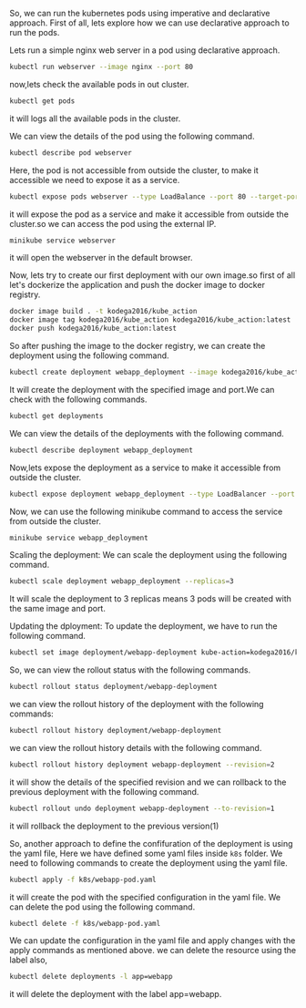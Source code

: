 So, we can run the kubernetes pods using imperative and declarative approach. First of all, lets explore how we can use declarative approach to run the pods.

Lets run a simple nginx web server in a pod using declarative approach.

```bash
kubectl run webserver --image nginx --port 80
```

now,lets check the available pods in out cluster.

```bash
kubectl get pods
```

it will logs all the available pods in the cluster.

We can view the details of the pod using the following command.

```bash
kubectl describe pod webserver
```

Here, the pod is not accessible from outside the cluster, to make it accessible we need to expose it as a service.

```bash
kubectl expose pods webserver --type LoadBalance --port 80 --target-port 80
```

it will expose the pod as a service and make it accessible from outside the cluster.so we can access the pod using the external IP.

```bash
minikube service webserver
```

it will open the webserver in the default browser.

Now, lets try to create our first deployment with our own image.so first of all let's dockerize the application and push the docker image to docker registry.

```bash
docker image build . -t kodega2016/kube_action
docker image tag kodega2016/kube_action kodega2016/kube_action:latest
docker push kodega2016/kube_action:latest
```

So after pushing the image to the docker registry, we can create the deployment using the following command.

```bash
kubectl create deployment webapp_deployment --image kodega2016/kube_action:latest --port 8080
```

It will create the deployment with the specified image and port.We can check with the following commands.

```bash
kubectl get deployments
```

We can view the details of the deployments with the following command.

```bash
kubectl describe deployment webapp_deployment
```

Now,lets expose the deployment as a service to make it accessible from outside the cluster.

```bash
kubectl expose deployment webapp_deployment --type LoadBalancer --port 80 --target-port 80
```

Now, we can use the following minikube command to access the service from outside the cluster.

```bash
minikube service webapp_deployment
```

Scaling the deployment:
We can scale the deployment using the following command.

```bash
kubectl scale deployment webapp_deployment --replicas=3
```

It will scale the deployment to 3 replicas means 3 pods will be created with the same image and port.

Updating the dployment:
To update the deployment, we have to run the following command.

```bash
kubectl set image deployment/webapp-deployment kube-action=kodega2016/kube_action:v2
```

So, we can view the rollout status with the following commands.

```bash
kubectl rollout status deployment/webapp-deployment
```

we can view the rollout history of the deployment with the following commands:

```bash
kubectl rollout history deployment/webapp-deployment
```

we can view the rollout history details with the following command.

```bash
kubectl rollout history deployment webapp-deployment --revision=2
```

it will show the details of the specified revision and we can rollback to the previous deployment with the following command.

```bash
kubectl rollout undo deployment webapp-deployment --to-revision=1
```

it will rollback the deployment to the previous version(1)

So, another approach to define the confifuration of the deployment is using the yaml file, Here we have defined some yaml files inside `k8s` folder.
We need to following commands to create the deployment using the yaml file.

```bash
kubectl apply -f k8s/webapp-pod.yaml
```

it will create the pod with the specified configuration in the yaml file.
We can delete the pod using the following command.

```bash
kubectl delete -f k8s/webapp-pod.yaml
```

We can update the configuration in the yaml file and apply changes with the apply commands as mentioned above.
we can delete the resource using the label also,

```bash
kubectl delete deployments -l app=webapp
```

it will delete the deployment with the label app=webapp.
